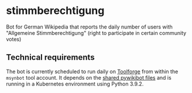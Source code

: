 # stimmberechtigung
Bot for German Wikipedia that reports the daily number of users with "Allgemeine Stimmberechtigung" (right to participate in certain community votes)

## Technical requirements
The bot is currently scheduled to run daily on [Toolforge](https://wikitech.wikimedia.org/wiki/Portal:Toolforge) from within the `msynbot` tool account. It depends on the [shared pywikibot files](https://wikitech.wikimedia.org/wiki/Help:Toolforge/Pywikibot#Using_the_shared_Pywikibot_files_(recommended_setup)) and is running in a Kubernetes environment using Python 3.9.2.